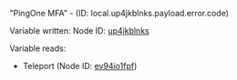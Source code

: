 "PingOne MFA" - (ID: local.up4jkblnks.payload.error.code)

Variable written:
Node ID: [up4jkblnks](../nodes/up4jkblnks.md)

Variable reads:
* Teleport (Node ID: [ev94io1fpf](../nodes/ev94io1fpf.md))
